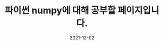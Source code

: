 ---
title:  "파이썬 numpy에 대해 공부할 페이지입니다."
excerpt: "numpy에 대해서 알아보자."

categories:
  - numpy
tags:
  - [Python, Numpy]

toc: true
toc_sticky: true
 
date: 2021-12-02
last_modified_at: 2021-12-02
---